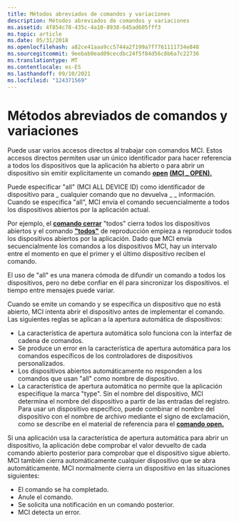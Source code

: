 ```yaml
---
title: Métodos abreviados de comandos y variaciones
description: Métodos abreviados de comandos y variaciones
ms.assetid: 4f854c78-435c-4a10-8938-645ad605fff3
ms.topic: article
ms.date: 05/31/2018
ms.openlocfilehash: a82ce41aaa9cc5744a2f199a7f7761111734e848
ms.sourcegitcommit: 9eebab0ead09cecdbc24f5f84d56c8b6a7c22736
ms.translationtype: MT
ms.contentlocale: es-ES
ms.lasthandoff: 09/10/2021
ms.locfileid: "124371569"
---
```

# <a name="command-shortcuts-and-variations"></a>Métodos abreviados de comandos y variaciones

Puede usar varios accesos directos al trabajar con comandos MCI. Estos accesos directos permiten usar un único identificador para hacer referencia a todos los dispositivos que la aplicación ha abierto o para abrir un dispositivo sin emitir explícitamente un comando [**open**](open.md) [**(MCI \_ OPEN).**](mci-open.md)

Puede especificar "all" (MCI ALL DEVICE ID) como identificador de dispositivo para \_ cualquier comando que no devuelva \_ \_ información. Cuando se especifica "all", MCI envía el comando secuencialmente a todos los dispositivos abiertos por la aplicación actual.

Por ejemplo, el [**comando cerrar**](close.md) "todos" cierra todos los dispositivos abiertos y el comando [**"todos"**](play.md) de reproducción empieza a reproducir todos los dispositivos abiertos por la aplicación. Dado que MCI envía secuencialmente los comandos a los dispositivos MCI, hay un intervalo entre el momento en que el primer y el último dispositivo reciben el comando.

El uso de "all" es una manera cómoda de difundir un comando a todos los dispositivos, pero no debe confiar en él para sincronizar los dispositivos. el tiempo entre mensajes puede variar.

Cuando se emite un comando y se especifica un dispositivo que no está abierto, MCI intenta abrir el dispositivo antes de implementar el comando. Las siguientes reglas se aplican a la apertura automática de dispositivos:

-   La característica de apertura automática solo funciona con la interfaz de cadena de comandos.
-   Se produce un error en la característica de apertura automática para los comandos específicos de los controladores de dispositivos personalizados.
-   Los dispositivos abiertos automáticamente no responden a los comandos que usan "all" como nombre de dispositivo.
-   La característica de apertura automática no permite que la aplicación especifique la marca "type". Sin el nombre del dispositivo, MCI determina el nombre del dispositivo a partir de las entradas del registro. Para usar un dispositivo específico, puede combinar el nombre del dispositivo con el nombre de archivo mediante el signo de exclamación, como se describe en el material de referencia para el [**comando open.**](open.md)

Si una aplicación usa la característica de apertura automática para abrir un dispositivo, la aplicación debe comprobar el valor devuelto de cada comando abierto posterior para comprobar que el dispositivo sigue abierto. MCI también cierra automáticamente cualquier dispositivo que se abra automáticamente. MCI normalmente cierra un dispositivo en las situaciones siguientes:

-   El comando se ha completado.
-   Anule el comando.
-   Se solicita una notificación en un comando posterior.
-   MCI detecta un error.

 

 




